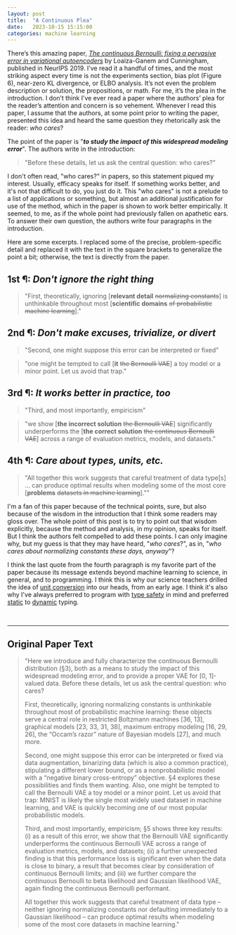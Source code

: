 ```yaml
---
layout: post
title:  "A Continuous Plea"
date:   2023-10-15 15:15:00
categories: machine learning
---
```


There’s this amazing paper,
*[The continuous Bernoulli: fixing a pervasive error in variational autoencoders](https://proceedings.neurips.cc/paper/2019/file/f82798ec8909d23e55679ee26bb26437-Paper.pdf)*
by Loaiza-Ganem and Cunningham, published in NeurIPS 2019.  I’ve read it a handful
of times, and the most striking aspect every time is not the experiments section,
bias plot (Figure 6), near-zero KL divergence, or ELBO analysis.  It’s not even
the problem description or solution, the propositions, or math.  For me, it’s
the plea in the introduction.  I don’t think I’ve ever
read a paper where the authors’ plea for the reader’s attention and concern is
so vehement.  Whenever I read this paper, I assume that the authors, at some point
prior to writing the paper, presented this idea and heard the same question they
rhetorically ask the reader: *who cares*?

The point of the paper is "***to study the impact of this widespread modeling error***".
The authors write in the introduction:

> "Before these details, let us ask the central question: who cares?"

I don't often read, "who cares?" in papers, so this statement piqued my interest.
Usually, efficacy speaks for itself.  If something works better, and it's not
that difficult to do, you just do it.  This "who cares" is not a prelude to a
list of applications or something, but almost an additional justification for use
of the method, which in the paper is shown to work better empirically.  It seemed,
to me, as if the whole point had previously fallen on apathetic ears.  To
answer their own question, the authors write four paragraphs in the introduction.

Here are some excerpts.  I replaced some of the precise, problem-specific detail
and replaced it with the text in the square brackets to generalize the point a
bit; otherwise, the text is directly from the paper.

## 1st &#182;: *Don't ignore the right thing*

> "First, theoretically, ignoring \[**relevant detail** ~~normalizing constants~~\]
is unthinkable throughout most \[**scientific domains** ~~of probabilistic
machine learning~~\]."

## 2nd &#182;: *Don't make excuses, trivialize, or divert*

> "Second, one might suppose this error can be interpreted or fixed"

> "one might be tempted to call \[**it** ~~the Bernoulli VAE~~\] a toy model or
a minor point. Let us avoid that trap."

## 3rd &#182;: *It works better in practice, too*

> "Third, and most importantly, empiricism"

> "we show \[**the incorrect solution** ~~the Bernoulli VAE~~\] significantly
underperforms the \[**the correct solution** ~~the continuous Bernoulli VAE~~\]
across a range of evaluation metrics, models, and datasets."

## 4th &#182;: *Care about types, units, etc.*

> "All together this work suggests that careful treatment of data type[s] … can
produce optimal results when modeling some of the most core \[**problems** ~~datasets in machine learning~~\].""

I'm a fan of this paper because of the technical points, sure, but also because of the
wisdom in the introduction that I think some readers may gloss over.  The whole
point of this post is to try to point out that wisdom explicitly, because the
method and analysis, in my opinion, speaks for itself.  But I think the authors
felt compelled to add these points.  I can only imagine why, but my guess is
that they may have heard, "*who cares*?", as in, "*who cares about normalizing constants
these days, anyway*"?

I think the last quote from the fourth paragraph is my favorite part of the paper
because its message extends beyond machine learning to science, in general, and to
programming.  I think this is why our science teachers drilled the
idea of [unit conversion](https://en.wikipedia.org/wiki/Conversion_of_units#Factor-label_method)
into our heads, from an early age.  I think it's also why I've always preferred to program
with [type safety](https://en.wikipedia.org/wiki/Type_safety) in mind and preferred
[static](https://en.wikipedia.org/wiki/Type_system#Static_type_checking) to
[dynamic](https://en.wikipedia.org/wiki/Type_system#Dynamic_type_checking_and_runtime_type_information) typing.

&nbsp;

<hr />

## Original Paper Text

> "Here we introduce and fully characterize the continuous Bernoulli distribution (§3), both as a means to study the impact of this widespread modeling error, and to provide a proper VAE for [0, 1]-valued data. Before these details, let us ask the central question: who cares?
>
> First, theoretically, ignoring normalizing constants is unthinkable throughout most of probabilistic machine learning: these objects serve a central role in restricted Boltzmann machines [36, 13], graphical models [23, 33, 31, 38], maximum entropy modeling [16, 29, 26], the “Occam’s razor” nature of Bayesian models [27], and much more.
>
> Second, one might suppose this error can be interpreted or fixed via data augmentation, binarizing data (which is also a common practice), stipulating a different lower bound, or as a nonprobabilistic model with a “negative binary cross-entropy” objective. §4 explores these possibilities and finds them wanting. Also, one might be tempted to call the Bernoulli VAE a toy model or a minor point. Let us avoid that trap: MNIST is likely the single most widely used dataset in machine learning, and VAE is quickly becoming one of our most popular probabilistic models.
>
> Third, and most importantly, empiricism; §5 shows three key results: (i) as a result of this error, we show that the Bernoulli VAE significantly underperforms the continuous Bernoulli VAE across a range of evaluation metrics, models, and datasets; (ii) a further unexpected finding is that this performance loss is significant even when the data is close to binary, a result that becomes clear by consideration of continuous Bernoulli limits; and (iii) we further compare the continuous Bernoulli to beta likelihood and Gaussian likelihood VAE, again finding the continuous Bernoulli performant.
>
> All together this work suggests that careful treatment of data type – neither ignoring normalizing constants nor defaulting immediately to a Gaussian likelihood – can produce optimal results when modeling some of the most core datasets in machine learning."
